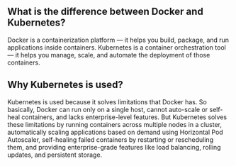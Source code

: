 ## What is the difference between Docker and Kubernetes?
Docker is a containerization platform — it helps you build, package, and run applications inside containers. Kubernetes is a container orchestration tool — it helps you manage, scale, and automate the deployment of those containers.  

## Why Kubernetes is used?
Kubernetes is used because it solves limitations that Docker has. So basically, Docker can run only on a single host, cannot auto-scale or self-heal containers, and lacks enterprise-level features. But Kubernetes solves these limitations by running containers across multiple nodes in a cluster, automatically scaling applications based on demand using Horizontal Pod Autoscaler, self-healing failed containers by restarting or rescheduling them, and providing enterprise-grade features like load balancing, rolling updates, and persistent storage.